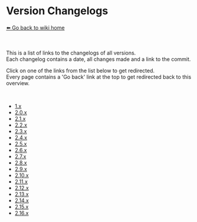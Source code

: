 # Version Changelogs
[⬅️ Go back to wiki home](./#readme)

&nbsp;

This is a list of links to the changelogs of all versions.  
Each changelog contains a date, all changes made and a link to the commit.  

Click on one of the links from the list below to get redirected.  
Every page contains a 'Go back' link at the top to get redirected back to this overview.

&nbsp;

- [1.x](./changelogs/CHANGELOG_v1.x.md)
- [2.0.x](./changelogs/CHANGELOG_v2.0.md)
- [2.1.x](./changelogs/CHANGELOG_v2.1.md)
- [2.2.x](./changelogs/CHANGELOG_v2.2.md)
- [2.3.x](./changelogs/CHANGELOG_v2.3.md)
- [2.4.x](./changelogs/CHANGELOG_v2.4.md)
- [2.5.x](./changelogs/CHANGELOG_v2.5.md)
- [2.6.x](./changelogs/CHANGELOG_v2.6.md)
- [2.7.x](./changelogs/CHANGELOG_v2.7.md)
- [2.8.x](./changelogs/CHANGELOG_v2.8.md)
- [2.9.x](./changelogs/CHANGELOG_v2.9.md)
- [2.10.x](./changelogs/CHANGELOG_v2.10.md)
- [2.11.x](./changelogs/CHANGELOG_v2.11.md)
- [2.12.x](./changelogs/CHANGELOG_v2.12.md)
- [2.13.x](./changelogs/CHANGELOG_v2.13.md)
- [2.14.x](./changelogs/CHANGELOG_v2.14.md)
- [2.15.x](./changelogs/CHANGELOG_v2.15.md)
- [2.16.x](./changelogs/CHANGELOG_v2.16.md)
